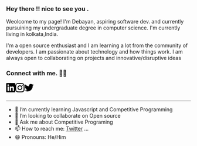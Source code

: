### Hey there !! nice to see you .  

Weolcome to my page!
I'm Debayan, aspiring software dev. and currently pursuining my undergraduate degree in computer science.
I'm currently living in kolkata,India.

I'm a open source enthusiast and I am learning a lot from the community of developers. I am passionate about technology and how things work.
I am always open to collaborating on projects and innovative/disruptive ideas


### Connect with me. 💬💬 

[<img align= 'left' alt="Debayan" width="25px" src="https://github.com/Phoenix-031/Phoenix-031/blob/main/linkedin.svg" />][linkedin]
[<img align= 'left' alt="Debayan" width="25px" src="https://github.com/Phoenix-031/Phoenix-031/blob/main/instagram.svg" />][instagram]
[<img align= 'left' alt="Debayan" width="25px" src="https://github.com/Phoenix-031/Phoenix-031/blob/main/twitter.svg" />][twitter]


<br />
<br />

---


- 🌱 I’m currently learning Javascript and Competitive Programming
- 👯 I’m looking to collaborate on Open source
- 💬 Ask me about Competitive Programing
- 📫 How to reach me: [Twitter](https://twitter.com/phoenix__31)  ...  
- 😄 Pronouns: He/Him



[instagram]:https://instagram.com/__anonymous___2002___
[twitter]:https://twitter.com/phoenix__31
[linkedin]:https://www.linkedin.com/in/debayan-pradhan-b138641b4/
      

